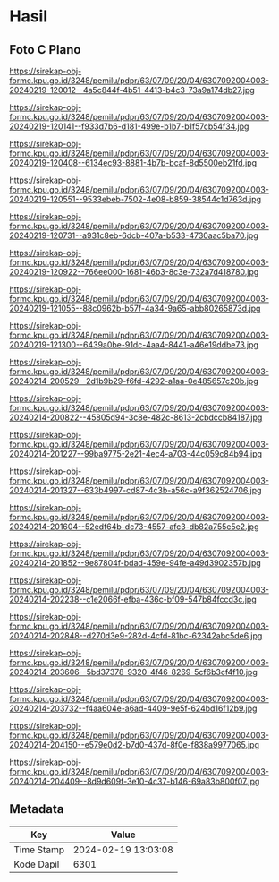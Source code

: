 # Hasil

## Foto C Plano

https://sirekap-obj-formc.kpu.go.id/3248/pemilu/pdpr/63/07/09/20/04/6307092004003-20240219-120012--4a5c844f-4b51-4413-b4c3-73a9a174db27.jpg

https://sirekap-obj-formc.kpu.go.id/3248/pemilu/pdpr/63/07/09/20/04/6307092004003-20240219-120141--f933d7b6-d181-499e-b1b7-b1f57cb54f34.jpg

https://sirekap-obj-formc.kpu.go.id/3248/pemilu/pdpr/63/07/09/20/04/6307092004003-20240219-120408--6134ec93-8881-4b7b-bcaf-8d5500eb21fd.jpg

https://sirekap-obj-formc.kpu.go.id/3248/pemilu/pdpr/63/07/09/20/04/6307092004003-20240219-120551--9533ebeb-7502-4e08-b859-38544c1d763d.jpg

https://sirekap-obj-formc.kpu.go.id/3248/pemilu/pdpr/63/07/09/20/04/6307092004003-20240219-120731--a931c8eb-6dcb-407a-b533-4730aac5ba70.jpg

https://sirekap-obj-formc.kpu.go.id/3248/pemilu/pdpr/63/07/09/20/04/6307092004003-20240219-120922--766ee000-1681-46b3-8c3e-732a7d418780.jpg

https://sirekap-obj-formc.kpu.go.id/3248/pemilu/pdpr/63/07/09/20/04/6307092004003-20240219-121055--88c0962b-b57f-4a34-9a65-abb80265873d.jpg

https://sirekap-obj-formc.kpu.go.id/3248/pemilu/pdpr/63/07/09/20/04/6307092004003-20240219-121300--6439a0be-91dc-4aa4-8441-a46e19ddbe73.jpg

https://sirekap-obj-formc.kpu.go.id/3248/pemilu/pdpr/63/07/09/20/04/6307092004003-20240214-200529--2d1b9b29-f6fd-4292-a1aa-0e485657c20b.jpg

https://sirekap-obj-formc.kpu.go.id/3248/pemilu/pdpr/63/07/09/20/04/6307092004003-20240214-200822--45805d94-3c8e-482c-8613-2cbdccb84187.jpg

https://sirekap-obj-formc.kpu.go.id/3248/pemilu/pdpr/63/07/09/20/04/6307092004003-20240214-201227--99ba9775-2e21-4ec4-a703-44c059c84b94.jpg

https://sirekap-obj-formc.kpu.go.id/3248/pemilu/pdpr/63/07/09/20/04/6307092004003-20240214-201327--633b4997-cd87-4c3b-a56c-a9f362524706.jpg

https://sirekap-obj-formc.kpu.go.id/3248/pemilu/pdpr/63/07/09/20/04/6307092004003-20240214-201604--52edf64b-dc73-4557-afc3-db82a755e5e2.jpg

https://sirekap-obj-formc.kpu.go.id/3248/pemilu/pdpr/63/07/09/20/04/6307092004003-20240214-201852--9e87804f-bdad-459e-94fe-a49d3902357b.jpg

https://sirekap-obj-formc.kpu.go.id/3248/pemilu/pdpr/63/07/09/20/04/6307092004003-20240214-202238--c1e2066f-efba-436c-bf09-547b84fccd3c.jpg

https://sirekap-obj-formc.kpu.go.id/3248/pemilu/pdpr/63/07/09/20/04/6307092004003-20240214-202848--d270d3e9-282d-4cfd-81bc-62342abc5de6.jpg

https://sirekap-obj-formc.kpu.go.id/3248/pemilu/pdpr/63/07/09/20/04/6307092004003-20240214-203606--5bd37378-9320-4f46-8269-5cf6b3cf4f10.jpg

https://sirekap-obj-formc.kpu.go.id/3248/pemilu/pdpr/63/07/09/20/04/6307092004003-20240214-203732--f4aa604e-a6ad-4409-9e5f-624bd16f12b9.jpg

https://sirekap-obj-formc.kpu.go.id/3248/pemilu/pdpr/63/07/09/20/04/6307092004003-20240214-204150--e579e0d2-b7d0-437d-8f0e-f838a9977065.jpg

https://sirekap-obj-formc.kpu.go.id/3248/pemilu/pdpr/63/07/09/20/04/6307092004003-20240214-204409--8d9d609f-3e10-4c37-b146-69a83b800f07.jpg


## Metadata

| Key        | Value               |
| ---------- | ------------------- |
| Time Stamp | 2024-02-19 13:03:08 |
| Kode Dapil | 6301                |



